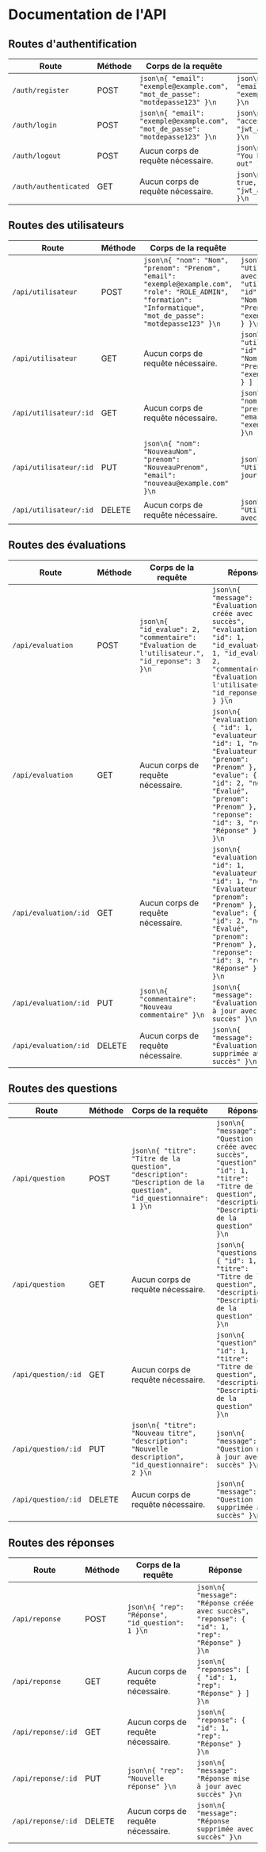 # Documentation de l'API

## Routes d'authentification

| Route                    | Méthode | Corps de la requête                                       | Réponse                                                  |
|--------------------------|---------|-----------------------------------------------------------|----------------------------------------------------------|
| `/auth/register`         | POST    | ```json\n{ "email": "exemple@example.com", "mot_de_passe": "motdepasse123" }\n``` | ```json\n{ "id": 1, "email": "exemple@example.com" }\n``` |
| `/auth/login`            | POST    | ```json\n{ "email": "exemple@example.com", "mot_de_passe": "motdepasse123" }\n``` | ```json\n{ "accessToken": "jwt_access_token" }\n``` |
| `/auth/logout`           | POST    | Aucun corps de requête nécessaire.                         | ```json\n{ "message": "You have been logged out" }\n``` |
| `/auth/authenticated`    | GET     | Aucun corps de requête nécessaire.                         | ```json\n{ "connected": true, "accessToken": "jwt_access_token" }\n``` |

## Routes des utilisateurs

| Route                    | Méthode | Corps de la requête                                       | Réponse                                                  |
|--------------------------|---------|-----------------------------------------------------------|----------------------------------------------------------|
| `/api/utilisateur`       | POST    | ```json\n{ "nom": "Nom", "prenom": "Prenom", "email": "exemple@example.com", "role": "ROLE_ADMIN", "formation": "Informatique", "mot_de_passe": "motdepasse123" }\n``` | ```json\n{ "message": "Utilisateur créé avec succès", "utilisateur": { "id": 1, "nom": "Nom", "prenom": "Prenom", "email": "exemple@example.com" } }\n``` |
| `/api/utilisateur`       | GET     | Aucun corps de requête nécessaire.                         | ```json\n{ "utilisateurs": [ { "id": 1, "nom": "Nom", "prenom": "Prenom", "email": "exemple@example.com" } ] }\n``` |
| `/api/utilisateur/:id`   | GET     | Aucun corps de requête nécessaire.                         | ```json\n{ "id": 1, "nom": "Nom", "prenom": "Prenom", "email": "exemple@example.com" }\n``` |
| `/api/utilisateur/:id`   | PUT     | ```json\n{ "nom": "NouveauNom", "prenom": "NouveauPrenom", "email": "nouveau@example.com" }\n``` | ```json\n{ "message": "Utilisateur mis à jour avec succès" }\n``` |
| `/api/utilisateur/:id`   | DELETE  | Aucun corps de requête nécessaire.                         | ```json\n{ "message": "Utilisateur supprimé avec succès" }\n``` |

## Routes des évaluations

| Route                    | Méthode | Corps de la requête                                       | Réponse                                                  |
|--------------------------|---------|-----------------------------------------------------------|----------------------------------------------------------|
| `/api/evaluation`         | POST    | ```json\n{ "id_evalue": 2, "commentaire": "Évaluation de l'utilisateur.", "id_reponse": 3 }\n``` | ```json\n{ "message": "Évaluation créée avec succès", "evaluation": { "id": 1, "id_evaluateur": 1, "id_evalue": 2, "commentaire": "Évaluation de l'utilisateur.", "id_reponse": 3 } }\n``` |
| `/api/evaluation`         | GET     | Aucun corps de requête nécessaire.                         | ```json\n{ "evaluations": [ { "id": 1, "evaluateur": { "id": 1, "nom": "Evaluateur", "prenom": "Prenom" }, "evalue": { "id": 2, "nom": "Évalué", "prenom": "Prenom" }, "reponse": { "id": 3, "rep": "Réponse" } } ] }\n``` |
| `/api/evaluation/:id`     | GET     | Aucun corps de requête nécessaire.                         | ```json\n{ "evaluation": { "id": 1, "evaluateur": { "id": 1, "nom": "Evaluateur", "prenom": "Prenom" }, "evalue": { "id": 2, "nom": "Évalué", "prenom": "Prenom" }, "reponse": { "id": 3, "rep": "Réponse" } } }\n``` |
| `/api/evaluation/:id`     | PUT     | ```json\n{ "commentaire": "Nouveau commentaire" }\n```     | ```json\n{ "message": "Évaluation mise à jour avec succès" }\n``` |
| `/api/evaluation/:id`     | DELETE  | Aucun corps de requête nécessaire.                         | ```json\n{ "message": "Évaluation supprimée avec succès" }\n``` |

## Routes des questions

| Route                    | Méthode | Corps de la requête                                       | Réponse                                                  |
|--------------------------|---------|-----------------------------------------------------------|----------------------------------------------------------|
| `/api/question`          | POST    | ```json\n{ "titre": "Titre de la question", "description": "Description de la question", "id_questionnaire": 1 }\n``` | ```json\n{ "message": "Question créée avec succès", "question": { "id": 1, "titre": "Titre de la question", "description": "Description de la question" } }\n``` |
| `/api/question`          | GET     | Aucun corps de requête nécessaire.                         | ```json\n{ "questions": [ { "id": 1, "titre": "Titre de la question", "description": "Description de la question" } ] }\n``` |
| `/api/question/:id`      | GET     | Aucun corps de requête nécessaire.                         | ```json\n{ "question": { "id": 1, "titre": "Titre de la question", "description": "Description de la question" } }\n``` |
| `/api/question/:id`      | PUT     | ```json\n{ "titre": "Nouveau titre", "description": "Nouvelle description", "id_questionnaire": 2 }\n``` | ```json\n{ "message": "Question mise à jour avec succès" }\n``` |
| `/api/question/:id`      | DELETE  | Aucun corps de requête nécessaire.                         | ```json\n{ "message": "Question supprimée avec succès" }\n``` |

## Routes des réponses

| Route                    | Méthode | Corps de la requête                                       | Réponse                                                  |
|--------------------------|---------|-----------------------------------------------------------|----------------------------------------------------------|
| `/api/reponse`           | POST    | ```json\n{ "rep": "Réponse", "id_question": 1 }\n```       | ```json\n{ "message": "Réponse créée avec succès", "reponse": { "id": 1, "rep": "Réponse" } }\n``` |
| `/api/reponse`           | GET     | Aucun corps de requête nécessaire.                         | ```json\n{ "reponses": [ { "id": 1, "rep": "Réponse" } ] }\n``` |
| `/api/reponse/:id`       | GET     | Aucun corps de requête nécessaire.                         | ```json\n{ "reponse": { "id": 1, "rep": "Réponse" } }\n``` |
| `/api/reponse/:id`       | PUT     | ```json\n{ "rep": "Nouvelle réponse" }\n```                 | ```json\n{ "message": "Réponse mise à jour avec succès" }\n``` |
| `/api/reponse/:id`       | DELETE  | Aucun corps de requête nécessaire.                         | ```json\n{ "message": "Réponse supprimée avec succès" }\n``` |
